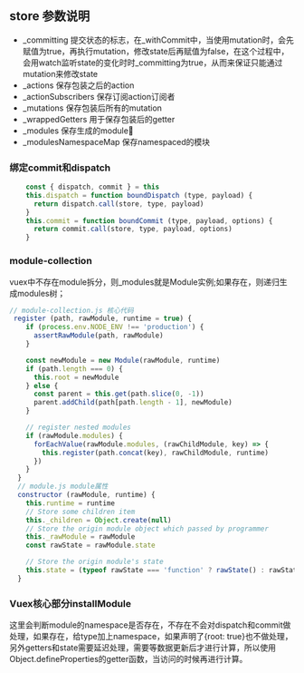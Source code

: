 
## store 参数说明

*  _committing 提交状态的标志，在_withCommit中，当使用mutation时，会先赋值为true，再执行mutation，修改state后再赋值为false，在这个过程中，会用watch监听state的变化时时_committing为true，从而来保证只能通过mutation来修改state
* _actions 保存包装之后的action
* _actionSubscribers 保存订阅action订阅者
* _mutations 保存包装后所有的mutation
* _wrappedGetters 用于保存包装后的getter
* _modules 保存生成的module🌲
* _modulesNamespaceMap 保存namespaced的模块

### 绑定commit和dispatch

```js
    const { dispatch, commit } = this
    this.dispatch = function boundDispatch (type, payload) {
      return dispatch.call(store, type, payload)
    }
    this.commit = function boundCommit (type, payload, options) {
      return commit.call(store, type, payload, options)
    }
```
### module-collection
vuex中不存在module拆分，则_modules就是Module实例;如果存在，则递归生成modules树；
```js
// module-collection.js 核心代码
 register (path, rawModule, runtime = true) {
    if (process.env.NODE_ENV !== 'production') {
      assertRawModule(path, rawModule)
    }

    const newModule = new Module(rawModule, runtime)
    if (path.length === 0) {
      this.root = newModule
    } else {
      const parent = this.get(path.slice(0, -1))
      parent.addChild(path[path.length - 1], newModule)
    }

    // register nested modules
    if (rawModule.modules) {
      forEachValue(rawModule.modules, (rawChildModule, key) => {
        this.register(path.concat(key), rawChildModule, runtime)
      })
    }
  }
  // module.js module属性
  constructor (rawModule, runtime) {
    this.runtime = runtime
    // Store some children item
    this._children = Object.create(null)
    // Store the origin module object which passed by programmer
    this._rawModule = rawModule
    const rawState = rawModule.state

    // Store the origin module's state
    this.state = (typeof rawState === 'function' ? rawState() : rawState) || {}
  }
```
### Vuex核心部分installModule

这里会判断module的namespace是否存在，不存在不会对dispatch和commit做处理，如果存在，给type加上namespace，如果声明了{root: true}也不做处理，另外getters和state需要延迟处理，需要等数据更新后才进行计算，所以使用Object.defineProperties的getter函数，当访问的时候再进行计算。



